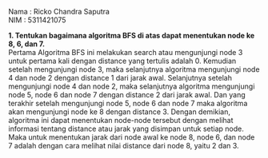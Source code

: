 Nama  : Ricko Chandra Saputra <br />
NIM   : 5311421075 <br />

**1.	Tentukan bagaimana algoritma BFS di atas dapat menentukan node ke 8, 6, dan 7.** <br />
Pertama Algoritma BFS ini melakukan search atau mengunjungi node 3 untuk pertama kali dengan distance yang tertulis adalah 0. Kemudian setelah mengunjungi node 3, maka selanjutnya algoritma mengunjungi node 4 dan node 2 dengan distance 1 dari jarak awal. Selanjutnya  setelah mengunjungi node 4 dan node 2, maka selanjutnya algoritma mengunjungi node 5, node 6 dan node 7 dengan distance 2 dari jarak awal. Dan yang terakhir setelah mengunjungi node 5, node 6 dan node 7 maka algoritma akan mengunjungi node ke 8 dengan distance 3. 
Dengan demikian, algoritma ini dapat menentukan node-node tersebut dengan melihat informasi tentang distance atau jarak yang disimpan untuk setiap node. Maka untuk menentukan jarak dari node awal ke node 8, node 6, dan node 7 adalah dengan cara melihat nilai distance dari node 8, yaitu 2 dan 3.

